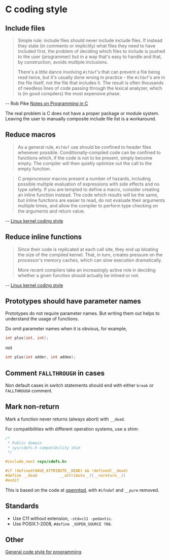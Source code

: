 C coding style
==============

Include files
-------------

>  Simple rule: include files should never include include files.
> If instead they state (in comments or implicitly)
> what files they need to have included first,
> the problem of deciding which files to include is pushed to the user
> (programmer) but in a way that's easy to handle and that, by construction,
> avoids multiple inclusions.
>
> There's a little dance involving `#ifdef`'s
> that can prevent a file being read twice,
> but it's usually done wrong in practice -
> the `#ifdef`'s are in the file itself,
> not the file that includes it.
> The result is often thousands of needless lines of code
> passing through the lexical analyzer,
> which is (in good compilers) the most expensive phase.

-- Rob Pike [Notes on Programming in C](http://doc.cat-v.org/bell_labs/pikestyle)

The real problem is C does not have a proper package or module system.
Leaving the user to manually composite include file list is a workaround.

Reduce macros
-------------

> As a general rule,
> `#ifdef` use should be confined to header files whenever possible.
> Conditionally-compiled code can be confined to functions
> which, if the code is not to be present, simply become empty.
> The compiler will then quietly optimize out the call to the empty function.

> C preprocessor macros present a number of hazards,
> including possible multiple evaluation of expressions with side effects
> and no type safety.
> If you are tempted to define a macro,
> consider creating an inline function instead.
> The code which results will be the same,
> but inline functions are easier to read,
> do not evaluate their arguments multiple times,
> and allow the compiler to perform type checking on the arguments and return value.

-- [Linux kernel coding style](https://www.kernel.org/doc/Documentation/process/4.Coding.rst)

Reduce inline functions
-----------------------

> Since their code is replicated at each call site,
> they end up bloating the size of the compiled kernel.
> That, in turn, creates pressure on the processor's memory caches,
> which can slow execution dramatically.
>
> More recent compilers take an increasingly active role in deciding
> whether a given function should actually be inlined or not.

-- [Linux kernel coding style](https://www.kernel.org/doc/Documentation/process/4.Coding.rst)

Prototypes should have parameter names
--------------------------------------

Prototypes do not require parameter names.
But writing them out helps to understand the usage of functions.

Do omit parameter names when it is obvious, for example,

```c
int plus(int, int);
```

not

```c
int plus(int adder, int addee);
```

Comment `FALLTHROUGH` in cases
------------------------------

Non default cases in switch statements should end with
either `break` or `FALLTHROUGH` comment.

Mark non-return
---------------

Mark a function never returns (always abort) with `__dead`.

For compatibilities with different operation systems, use a shim:

```c
/*
 * Public domain
 * sys/cdefs.h compatibility shim
 */

#include_next <sys/cdefs.h>

#if !defined(HAVE_ATTRIBUTE__DEAD) && !defined(__dead)
#define __dead          __attribute__((__noreturn__))
#endif
```

This is based on the code at [openntpd][], with `#ifndef` and `__pure` removed.

[openntpd]: https://github.com/openntpd-portable/openntpd-portable/blob/master/include/sys/cdefs.h

Standards
---------

- Use C11 without extension, `-std=c11 -pedantic`.
- Use POSIX.1-2008, `#define _XOPEN_SOURCE 700`.

Other
-----

[General code style for programming](/coding-style/general/).